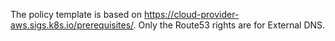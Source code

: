 The policy template is based on https://cloud-provider-aws.sigs.k8s.io/prerequisites/. Only the Route53 rights are for External DNS.
